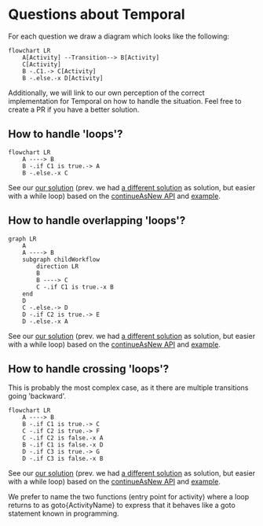 # Questions about Temporal

For each question we draw a diagram which looks like the following:

```mermaid
flowchart LR
    A[Activity] --Transition--> B[Activity]
    C[Activity]
    B -.C1.-> C[Activity]
    B -.else.-x D[Activity]
```

Additionally, we will link to our own perception of the correct implementation for Temporal on how to handle the situation.
Feel free to create a PR if you have a better solution.

## How to handle 'loops'?
```mermaid
flowchart LR
    A ----> B
    B -.if C1 is true.-> A
    B -.else.-x C
```

See our [our solution](./loops-solution-while) (prev. we had [a different solution](./loops-solution) as solution, but easier with a while loop) based on the [continueAsNew API](https://docs.temporal.io/dev-guide/typescript/features#continue-as-new)
 and [example](https://github.com/temporalio/samples-typescript/tree/main/continue-as-new).

## How to handle overlapping 'loops'?
```mermaid
graph LR
    A
    A ----> B
    subgraph childWorkflow
        direction LR
        B
        B ----> C
        C -.if C1 is true.-x B
    end
    D
    C -.else.-> D
    D -.if C2 is true.-> E
    D -.else.-x A
```

See our [our solution](./overlapping-loops-solution-while) (prev. we had [a different solution](./overlapping-loops-solution) as solution, but easier with a while loop) based on the [continueAsNew API](https://docs.temporal.io/dev-guide/typescript/features#continue-as-new)
and [example](https://github.com/temporalio/samples-typescript/tree/main/continue-as-new).

## How to handle crossing 'loops'?
This is probably the most complex case, as it there are multiple transitions going 'backward'.

```mermaid
flowchart LR
    A ----> B
    B -.if C1 is true.-> C
    C -.if C2 is true.-> F
    C -.if C2 is false.-x A
    B -.if C1 is false.-x D
    D -.if C3 is true.-> G
    D -.if C3 is false.-x B
```

See our [our solution](./crossing-loops-solution-while) (prev. we had [a different solution](./crossing-loops-solution) as solution, but easier with a while loop) based on the [continueAsNew API](https://docs.temporal.io/dev-guide/typescript/features#continue-as-new)
and [example](https://github.com/temporalio/samples-typescript/tree/main/continue-as-new).

We prefer to name the two functions (entry point for activity) where a loop returns to as goto{ActivityName} to express that it behaves like a goto statement known in programming.